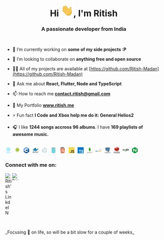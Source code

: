 <h1 align="center">Hi <img src="https://raw.githubusercontent.com/ABSphreak/ABSphreak/master/gifs/Hi.gif" width="40px" />, I'm Ritish</h1>
<h3 align="center">A passionate developer from India</h3><br>


- 🔭 I’m currently working on **some of my side projects :P**

- 👯 I’m looking to collaborate on **anything free and open source**

- 👨‍💻 All of my projects are available at [https://github.com/Ritish-Madan](https://github.com/Ritish-Madan)

- 💬 Ask me about **React, Flutter, Node and TypeScript**

- 📫 How to reach me **contact.ritish@gmail.com**

- 🎯 My Portfolio **www.ritish.me**

- ⚡ Fun fact **I Code and Xbox help me do it: General Helios2**

- 🎧 I like **1244 songs accross 96 albums**. I have **169 playlists of awesome music.**
<br><br>

<p style = "font-size: 1rem"><img src="https://raw.githubusercontent.com/devicons/devicon/master/icons/react/react-original-wordmark.svg" alt="react" width="20" height="20"/> &nbsp;<img src="https://raw.githubusercontent.com/devicons/devicon/master/icons/android/android-original-wordmark.svg" alt="android" width="20" height="20"/>&nbsp; <img src="https://raw.githubusercontent.com/devicons/devicon/master/icons/cplusplus/cplusplus-original.svg" alt="cplusplus" width="20" height="20"/> &nbsp;<img src="https://raw.githubusercontent.com/devicons/devicon/master/icons/docker/docker-original-wordmark.svg" alt="docker" width="20" height="20"/>&nbsp; <img src="https://raw.githubusercontent.com/devicons/devicon/master/icons/electron/electron-original.svg" alt="electron" width="20" height="20"/>&nbsp; <img src="https://raw.githubusercontent.com/devicons/devicon/master/icons/go/go-original.svg" alt="go" width="20" height="20"/>&nbsp; <img src="https://raw.githubusercontent.com/devicons/devicon/master/icons/html5/html5-original-wordmark.svg" alt="html5" width="20" height="20"/>&nbsp; <img src="https://raw.githubusercontent.com/devicons/devicon/master/icons/javascript/javascript-original.svg" alt="javascript" width="20" height="20"/>&nbsp; <img src="https://raw.githubusercontent.com/devicons/devicon/master/icons/typescript/typescript-original.svg" alt="typescript" width="20" height="20"/>&nbsp; <img src="https://raw.githubusercontent.com/devicons/devicon/master/icons/mongodb/mongodb-original-wordmark.svg" alt="mongodb" width="20" height="20"/>&nbsp; <img src="https://raw.githubusercontent.com/devicons/devicon/master/icons/mysql/mysql-original-wordmark.svg" alt="mysql" width="20" height="20"/>&nbsp; <img src="https://raw.githubusercontent.com/devicons/devicon/master/icons/postgresql/postgresql-original-wordmark.svg" alt="postgresql" width="20" height="20"/>&nbsp; <img src="https://raw.githubusercontent.com/devicons/devicon/master/icons/redis/redis-original-wordmark.svg" alt="redis" width="20" height="20"/>&nbsp; <img src="https://raw.githubusercontent.com/devicons/devicon/master/icons/nodejs/nodejs-original-wordmark.svg" alt="nodejs" width="20" height="20"/> &nbsp;<img src="https://raw.githubusercontent.com/devicons/devicon/master/icons/nginx/nginx-original.svg" alt="nginx" width="20" height="20"/></p><p align="center"> </p>

### Connect with me on: 
<table>
    <div align="center m-5" >
        <a href="https://www.linkedin.com/in/ritish-madan/">
        <img align="left" alt="Ritish's LinkdeIN" width="22px" src="https://cdn.jsdelivr.net/npm/simple-icons@v3/icons/linkedin.svg" />
        </a>
        <a href="https://www.instagram.com/the_sanskariboy/">
        <img align="left" alt="Ritish's instagram" width="22px" height="22px" src="https://cdn.jsdelivr.net/npm/simple-icons@v3/icons/instagram.svg" />
        </a>
      </div>                                                                                                                 
</table><br>

<p style = "align-items: center">_Focusing 🎯 on life, so will be a bit slow for a couple of weeks_</p>
